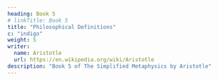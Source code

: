 ```yaml
---
heading: Book 5
# linkTitle: Book 5
title: "Philosophical Definitions"
c: "indigo"
weight: 5
writer:
  name: Aristotle 
  url: https://en.wikipedia.org/wiki/Aristotle
description: "Book 5 of The Simplified Metaphysics by Aristotle"
---
```

